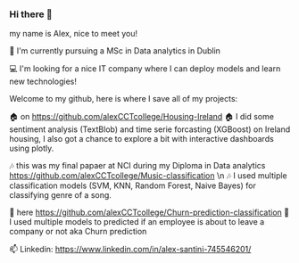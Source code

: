 ### Hi there 👋

my name is Alex, nice to meet you!                      

🌱 I'm currently pursuing a MSc in Data analytics in Dublin

💻 I'm looking for a nice IT company where I can deploy models and learn new technologies!

Welcome to my github, here is where I save all of my projects:


🏠 on https://github.com/alexCCTcollege/Housing-Ireland 
🏠 I did some sentiment analysis (TextBlob) and time serie forcasting (XGBoost) on Ireland housing, I also got a chance to explore a bit with interactive dashboards using plotly.


🎶 this was my final papaer at NCI during my Diploma in Data analytics https://github.com/alexCCTcollege/Music-classification \n
🎶 I used multiple classification models (SVM, KNN, Random Forest, Naive Bayes) for classifying genre of a song.


👔 here https://github.com/alexCCTcollege/Churn-prediction-classification
👔 I used multiple models to predicted if an employee is about to leave a company or not aka Churn prediction


📫 Linkedin:  https://www.linkedin.com/in/alex-santini-745546201/
